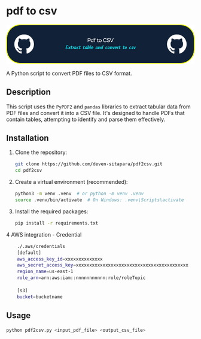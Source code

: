 # pdf to csv

![Header](./pdf2csv-github-header-image.png)

A Python script to convert PDF files to CSV format.

## Description

This script uses the `PyPDF2` and `pandas` libraries to extract tabular data from PDF files and convert it into a CSV file. It's designed to handle PDFs that contain tables, attempting to identify and parse them effectively.

## Installation

1.  Clone the repository:

    ```bash
    git clone https://github.com/deven-sitapara/pdf2csv.git
    cd pdf2csv
    ```

2.  Create a virtual environment (recommended):

    ```bash
    python3 -m venv .venv  # or python -m venv .venv
    source .venv/bin/activate  # On Windows: .venv\Scripts\activate
    ```

3.  Install the required packages:

    ```bash
    pip install -r requirements.txt
    ```

4 AWS integration - Credential 

```bash
    ./.aws/credentials
    [default]
    aws_access_key_id=xxxxxxxxxxxxxx
    aws_secret_access_key=xxxxxxxxxxxxxxxxxxxxxxxxxxxxxxxxxxxxxxxxxx
    region_name=us-east-1
    role_arn=arn:aws:iam::nnnnnnnnnnn:role/roleTopic

    [s3]
    bucket=bucketname
```
 
## Usage

```bash
python pdf2csv.py <input_pdf_file> <output_csv_file>
